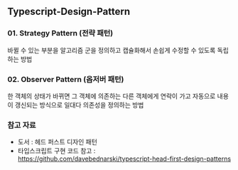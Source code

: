 ## Typescript-Design-Pattern

### 01. Strategy Pattern (전략 패턴)
바뀔 수 있는 부분을 알고리즘 군을 정의하고 캡슐화해서 손쉽게 수정할 수 있도록 독립하는 방법

### 02. Observer Pattern (옵저버 패턴)
한 객체의 상태가 바뀌면 그 객체에 의존하는 다른 객체에게 연락이 가고 자동으로 내용이 갱신되는 방식으로 일대다 의존성을 정의하는 방법

### 참고 자료

- 도서 : 헤드 퍼스트 디자인 패턴
- 타입스크립트 구현 코드 참고 : https://github.com/davebednarski/typescript-head-first-design-patterns
